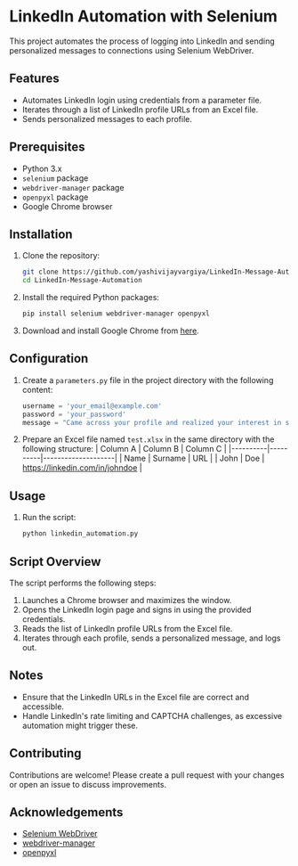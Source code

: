 # LinkedIn Automation with Selenium


This project automates the process of logging into LinkedIn and sending personalized messages to connections using Selenium WebDriver.

## Features

- Automates LinkedIn login using credentials from a parameter file.
- Iterates through a list of LinkedIn profile URLs from an Excel file.
- Sends personalized messages to each profile.

## Prerequisites

- Python 3.x
- `selenium` package
- `webdriver-manager` package
- `openpyxl` package
- Google Chrome browser

## Installation

1. Clone the repository:
    ```bash
    git clone https://github.com/yashivijayvargiya/LinkedIn-Message-Automation
    cd LinkedIn-Message-Automation
    ```

2. Install the required Python packages:
    ```bash
    pip install selenium webdriver-manager openpyxl
    ```

3. Download and install Google Chrome from [here](https://www.google.com/chrome/).

## Configuration

1. Create a `parameters.py` file in the project directory with the following content:
    ```python
    username = 'your_email@example.com'
    password = 'your_password'
    message = "Came across your profile and realized your interest in sports and supporting young talent"
    ```

2. Prepare an Excel file named `test.xlsx` in the same directory with the following structure:
    | Column A | Column B | Column C           |
    |----------|----------|--------------------|
    | Name     | Surname  | URL                |
    | John     | Doe      | https://linkedin.com/in/johndoe |

## Usage

1. Run the script:
    ```bash
    python linkedin_automation.py
    ```

## Script Overview

The script performs the following steps:

1. Launches a Chrome browser and maximizes the window.
2. Opens the LinkedIn login page and signs in using the provided credentials.
3. Reads the list of LinkedIn profile URLs from the Excel file.
4. Iterates through each profile, sends a personalized message, and logs out.

## Notes

- Ensure that the LinkedIn URLs in the Excel file are correct and accessible.
- Handle LinkedIn's rate limiting and CAPTCHA challenges, as excessive automation might trigger these.

## Contributing

Contributions are welcome! Please create a pull request with your changes or open an issue to discuss improvements.


## Acknowledgements

- [Selenium WebDriver](https://www.selenium.dev/)
- [webdriver-manager](https://pypi.org/project/webdriver-manager/)
- [openpyxl](https://openpyxl.readthedocs.io/en/stable/)

